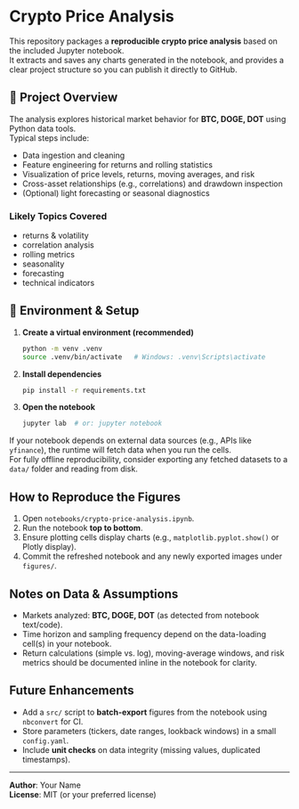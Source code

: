 # Crypto Price Analysis

This repository packages a **reproducible crypto price analysis** based on the included Jupyter notebook.  
It extracts and saves any charts generated in the notebook, and provides a clear project structure so you can publish it directly to GitHub.


## 🔎 Project Overview

The analysis explores historical market behavior for **BTC, DOGE, DOT** using Python data tools.  
Typical steps include:
- Data ingestion and cleaning
- Feature engineering for returns and rolling statistics
- Visualization of price levels, returns, moving averages, and risk
- Cross-asset relationships (e.g., correlations) and drawdown inspection
- (Optional) light forecasting or seasonal diagnostics

### Likely Topics Covered
- returns & volatility
- correlation analysis
- rolling metrics
- seasonality
- forecasting
- technical indicators



## 🧰 Environment & Setup

1. **Create a virtual environment (recommended)**  
   ```bash
   python -m venv .venv
   source .venv/bin/activate   # Windows: .venv\Scripts\activate
   ```

2. **Install dependencies**  
   ```bash
   pip install -r requirements.txt
   ```

3. **Open the notebook**  
   ```bash
   jupyter lab  # or: jupyter notebook
   ```

If your notebook depends on external data sources (e.g., APIs like `yfinance`), the runtime will fetch data when you run the cells.  
For fully offline reproducibility, consider exporting any fetched datasets to a `data/` folder and reading from disk.

## How to Reproduce the Figures

1. Open `notebooks/crypto-price-analysis.ipynb`.
2. Run the notebook **top to bottom**.
3. Ensure plotting cells display charts (e.g., `matplotlib.pyplot.show()` or Plotly display).
4. Commit the refreshed notebook and any newly exported images under `figures/`.

## Notes on Data & Assumptions

- Markets analyzed: **BTC, DOGE, DOT** (as detected from notebook text/code).
- Time horizon and sampling frequency depend on the data-loading cell(s) in your notebook.
- Return calculations (simple vs. log), moving-average windows, and risk metrics should be documented inline in the notebook for clarity.

## Future Enhancements

- Add a `src/` script to **batch-export** figures from the notebook using `nbconvert` for CI.
- Store parameters (tickers, date ranges, lookback windows) in a small `config.yaml`.
- Include **unit checks** on data integrity (missing values, duplicated timestamps).

---

**Author**: Your Name  
**License**: MIT (or your preferred license)


